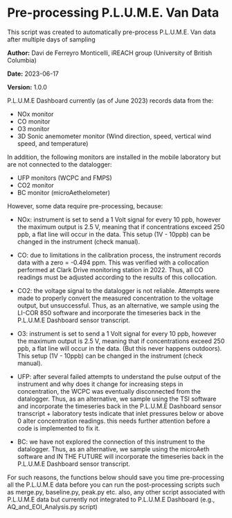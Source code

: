 # Pre-processing P.L.U.M.E. Van Data

This script was created to automatically pre-process P.L.U.M.E. Van data after multiple days of sampling

**Author:** Davi de Ferreyro Monticelli, iREACH group (University of British Columbia)

**Date:** 2023-06-17

**Version:** 1.0.0

P.L.U.M.E Dashboard currently (as of June 2023) records data from the:

- NOx monitor
- CO monitor
- O3 monitor
- 3D Sonic anemometer monitor (Wind direction, speed, vertical wind speed, and temperature)

In addition, the following monitors are installed in the mobile laboratory but are
not connected to the datalogger:

- UFP monitors (WCPC and FMPS)
- CO2 monitor
- BC monitor (microAethelometer)

However, some data require pre-processing, because:

- NOx: instrument is set to send a 1 Volt signal for every 10 ppb, however
       the maximum output is 2.5 V, meaning that if concentrations exceed
       250 ppb, a flat line will occur in the data.
       This setup (1V - 10ppb) can be changed in the instrument (check manual).

- CO:  due to limitations in the calibration process, the instrument records
       data with a zero = -0.494 ppm. This was verified with a collocation
       performed at Clark Drive monitoring station in 2022. Thus, all CO readings
       must be adjusted according to the results of this collocation.

- CO2: the voltage signal to the datalogger is not reliable. Attempts were made to
       properly convert the measured concentration to the voltage output, but unsuccessful.
       Thus, as an alternative, we sample using the LI-COR 850 software and incorporate
       the timeseries back in the P.L.U.M.E Dashboard sensor transcript.

- O3:  instrument is set to send a 1 Volt signal for every 10 ppb, however
       the maximum output is 2.5 V, meaning that if concentrations exceed
       250 ppb, a flat line will occur in the data. (But this never happens outdoors).
       This setup (1V - 10ppb) can be changed in the instrument (check manual).

- UFP: after several failed attempts to understand the pulse output of the instrument and
       why does it change for increasing steps in concentration, the WCPC was eventually
       disconnected from the datalogger. Thus, as an alternative, we sample using the TSI software
       and incorporate the timeseries back in the P.L.U.M.E Dashboard sensor transcript
       + laboratory tests indicate that inlet pressures below or above 0 alter concentration readings.
       this needs further attention before a code is implemented to fix it.

- BC:  we have not explored the connection of this instrument to the datalogger.
       Thus, as an alternative, we sample using the microAeth software and IN THE FUTURE will incorporate
       the timeseries back in the P.L.U.M.E Dashboard sensor transcript.

For such reasons, the functions below should save you time pre-processing all the P.L.U.M.E data
before you can run the post-processing scripts such as merge.py, baseline.py, peak.py etc.
also, any other script associated with P.L.U.M.E data but currently not integrated to P.L.U.M.E Dashboard
(e.g., AQ_and_EOI_Analysis.py script)
